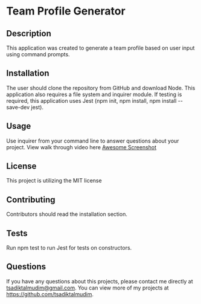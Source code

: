 # Team Profile Generator

## Description
This application was created to generate a team profile based on user input using command prompts.

## Installation
The user should clone the repository from GitHub and download Node. This application also requires a file system and inquirer module. If testing is required, this application uses Jest (npm init, npm install, npm install --save-dev jest).

## Usage
Use inquirer from your command line to answer questions about your project. View walk through video here [Awesome Screenshot](https://www.awesomescreenshot.com/video/8448778?key=7efb6f53b8d6890c494e4dc72d8445e4)

## License
This project is utilizing the MIT license

## Contributing
Contributors should read the installation section.

## Tests
Run npm test to run Jest for tests on constructors.

## Questions
If you have any questions about this projects, please contact me directly at tsadiktalmudim@gmail.com. You can view more of my projects at https://github.com/tsadiktalmudim.
